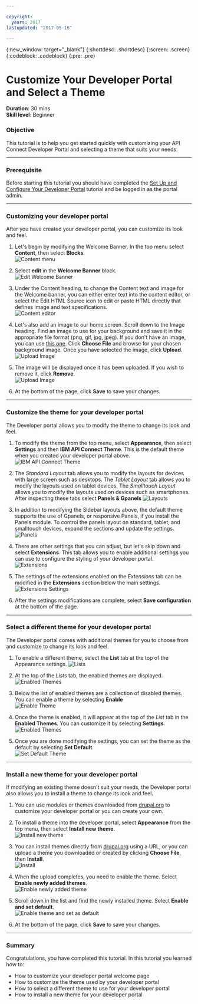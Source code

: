 ```yaml
---

copyright:
  years: 2017
lastupdated: "2017-05-16"

---
```



{:new_window: target="_blank"}
{:shortdesc: .shortdesc}
{:screen: .screen}
{:codeblock: .codeblock}
{:pre: .pre}

# Customize Your Developer Portal and Select a Theme
**Duration**: 30 mins  
**Skill level**: Beginner  


### Objective
This tutorial is to help you get started quickly with customizing your API Connect Developer Portal and selecting a theme that suits your needs.

---

### Prerequisite

Before starting this tutorial you should have completed the [Set Up and Configure Your Developer Portal](https://github.com/ibm-apiconnect/getting-started/blob/master/bluemix/setup-config-customize-dev-portal/README.md) tutorial and be logged in as the portal admin.

---

### Customizing your developer portal
After you have created your developer portal, you can customize its look and feel.

1. Let's begin by modifying the Welcome Banner. In the top menu select **Content**, then select **Blocks**.  
  ![Content menu](images/3.1-content.png)

2. Select **edit** in the **Welcome Banner** block.  
  ![Edit Welcome Banner](images/3.2-edit.png)

3. Under the Content heading, to change the Content text and image for the Welcome banner, you can either enter text into the content editor, or select the Edit HTML Source icon to edit or paste HTML directly that defines image and text specifications.  
  ![Content editor](images/3.3-content.png) 

4. Let's also add an image to our home screen. Scroll down to the Image heading. Find an image to use for your background and save it in the appropriate file format (png, gif, jpg, jpeg). If you don't have an image, you can use [this one](Cloudy_Day.png). Click **Choose File** and browse for your chosen background image. Once you have selected the image, click **Upload**.  
  ![Upload Image](images/3.4-image.png)

5. The image will be displayed once it has been uploaded. If you wish to remove it, click **Remove**.  
  ![Upload Image](images/3.5-uploaded-image.png)
 
6. At the bottom of the page, click **Save** to save your changes.  
  
---

### Customize the theme for your developer portal
The Developer portal allows you to modify the theme to change its look and feel.

1. To modify the theme from the top menu, select **Appearance**, then select **Settings** and then **IBM API Connect Theme**. This is the default theme when you created your developer portal above.
  ![IBM API Connect Theme](images/4.1-APIC-theme.png) 


2. The *Standard Layout* tab allows you to modify the layouts for devices with large screen such as desktops. The *Tablet Layout* tab allows you to modify the layouts used on tablet devices. The *Smalltouch Layout* allows you to modify the layouts used on devices such as smartphones. After inspecting these tabs select **Panels & Gpanels** 
  ![Layouts](images/4.2-layout.png)

3. In addition to modifying the Sidebar layouts above, the default theme supports the use of Gpanels, or responsive Panels, if you install the Panels module. To control the panels layout on standard, tablet, and smalltouch devices, expand the sections and update the settings. 
  ![Panels](images/4.3-panels.png) 

4. There are other settings that you can adjust, but let's skip down and select **Extensions**. This tab allows you to enable additional settings you can use to configure the styling of your developer portal.  
  ![Extensions](images/4.4-extensions.png)

5. The settings of the extensions enabled on the *Extensions* tab can be modified in the **Extensions** section below the main settings.     
  ![Extensions Settings](images/4.5-extension-settings.png)

6. After the settings modifications are complete, select **Save configuration** at the bottom of the page.

---

### Select a different theme for your developer portal
The Developer portal comes with additional themes for you to choose from and customize to change its look and feel.

1. To enable a different theme, select the **List** tab at the top of the Appearance settings.
  ![Lists](images/5.1-list.png) 

2. At the top of the *Lists* tab, the enabled themes are displayed. 
  ![Enabled Themes](images/5.2-enabled-themes.png)

3. Below the list of enabled themes are a collection of disabled themes. You can enable a theme by selecting **Enable**   
  ![Enable Theme](images/5.3-enable-theme.png) 

4. Once the theme is enabled, it will appear at the top of the *List* tab in the **Enabled Themes**. You can customize it by selecting **Settings**.  
  ![Enabled Themes](images/5.4-theme-settings.png)

5. Once you are done modifying the settings, you can set the theme as the default by selecting **Set Default**.     
  ![Set Default Theme](images/5.5-set-default.png)

---

### Install a new theme for your developer portal
If modifying an existing theme doesn't suit your needs, the Developer portal also allows you to install a theme to change its look and feel.

1. You can use modules or themes downloaded from [drupal.org](http://drupal.org) to customize your developer portal or you can create your own.

2. To install a theme into the developer portal, select **Appearance** from the top menu, then select **Install new theme**.  
  ![Install new theme](images/6.2-install-new.png)

3. You can install themes directly from [drupal.org](http://drupal.org) using a URL, or you can upload a theme you downloaded or created by clicking **Choose File**, then **Install**.  
  ![Install](images/6.3-install.png) 

4. When the upload completes, you need to enable the theme. Select **Enable newly added themes**.  
  ![Enable newly added theme](images/6.4-upload.png)

5. Scroll down in the list and find the newly installed theme. Select **Enable and set default**.  
  ![Enable theme and set as default](images/6.5-enable.png)

6. At the bottom of the page, click **Save** to save your changes.  

---

### Summary
Congratulations, you have completed this tutorial. In this tutorial you learned how to:

* How to customize your developer portal welcome page
* How to customize the theme used by your developer portal 
* How to select a different theme to use for your developer portal
* How to install a new theme for your developer portal

  



  
